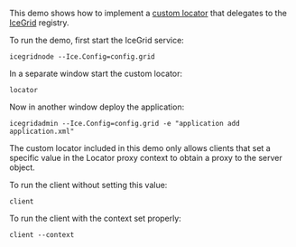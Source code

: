 This demo shows how to implement a [custom locator][1] that delegates
to the [IceGrid][2] registry.

To run the demo, first start the IceGrid service:

```
icegridnode --Ice.Config=config.grid
```

In a separate window start the custom locator:

```
locator
```

Now in another window deploy the application:

```
icegridadmin --Ice.Config=config.grid -e "application add application.xml"
```

The custom locator included in this demo only allows clients that set a
specific value in the Locator proxy context to obtain a proxy to the server
object.

To run the client without setting this value:

```
client
```

To run the client with the context set properly:

```
client --context
```

[1]: https://doc.zeroc.com/display/Ice37/Locators
[2]: https://doc.zeroc.com/display/Ice37/IceGrid

